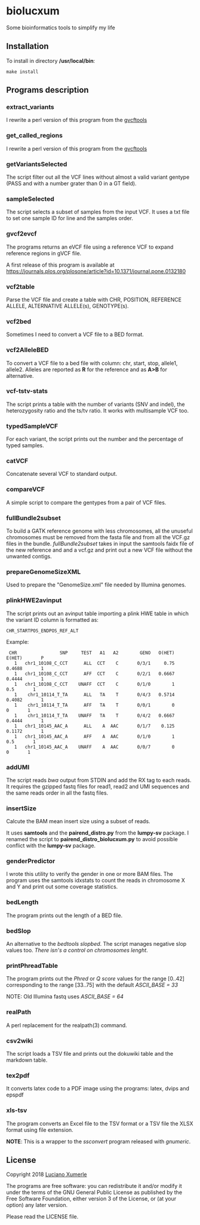 # biolucxum

Some bioinformatics tools to simplify my life


## Installation

To install in directory **/usr/local/bin**:

~~~
make install
~~~

## Programs description


### extract\_variants

I rewrite a perl version of this program from the [gvcftools](https://github.com/sequencing/gvcftools)


### get\_called\_regions

I rewrite a perl version of this program from the [gvcftools](https://github.com/sequencing/gvcftools)


### getVariantsSelected

The script filter out all the VCF lines without almost a valid variant gentype
(PASS and with a number grater than 0 in a GT field).


### sampleSelected

The script selects a subset of samples from the input VCF.
It uses a txt file to set one sample ID for line and the samples order.


### gvcf2evcf

The programs returns an eVCF file using a reference VCF to expand
reference regions in gVCF file.

A first release of this program is available at
https://journals.plos.org/plosone/article?id=10.1371/journal.pone.0132180


### vcf2table

Parse the VCF file and create a table with CHR, POSITION, REFERENCE ALLELE, ALTERNATIVE ALLELE(s), GENOTYPE(s).


### vcf2bed

Sometimes I need to convert a VCF file to a BED format.


### vcf2AlleleBED

To convert a VCF file to a bed file with column: chr, start, stop, allele1, allele2.
Alleles are reported as **R** for the reference and as **A\>B** for alternative.


### vcf-tstv-stats

The script prints a table with the number of variants (SNV and indel), the heterozygosity ratio
and the ts/tv ratio. It works with multisample VCF too.


### typedSampleVCF

For each variant, the script prints out the number and the percentage of typed samples.


### catVCF

Concatenate several VCF to standard output.


### compareVCF

A simple script to compare the gentypes from a pair of VCF files.


### fullBundle2subset

To build a GATK reference genome with less chromosomes, all the unuseful chromosomes must be removed
from the fasta file and from all the VCF.gz files in the bundle.
*fullBundle2subset* takes in input the samtools faidx file of the new reference and and a vcf.gz and
print out a new VCF file without the unwanted contigs.


### prepareGenomeSizeXML

Used to prepare the "GenomeSize.xml" file needed by Illumina genomes.


### plinkHWE2avinput

The script prints out an avinput table importing a plink HWE table in
which the variant ID column is formatted as:

	CHR_STARTPOS_ENDPOS_REF_ALT

Example:

~~~~
 CHR                SNP     TEST   A1   A2        GENO   O(HET)   E(HET)       P
   1   chr1_10108_C_CCT      ALL  CCT    C       0/3/1     0.75   0.4688       1
   1   chr1_10108_C_CCT      AFF  CCT    C       0/2/1   0.6667   0.4444       1
   1   chr1_10108_C_CCT    UNAFF  CCT    C       0/1/0        1      0.5       1
   1    chr1_10114_T_TA      ALL   TA    T       0/4/3   0.5714   0.4082       1
   1    chr1_10114_T_TA      AFF   TA    T       0/0/1        0        0       1
   1    chr1_10114_T_TA    UNAFF   TA    T       0/4/2   0.6667   0.4444       1
   1   chr1_10145_AAC_A      ALL    A  AAC       0/1/7    0.125   0.1172       1
   1   chr1_10145_AAC_A      AFF    A  AAC       0/1/0        1      0.5       1
   1   chr1_10145_AAC_A    UNAFF    A  AAC       0/0/7        0        0       1
~~~~


### addUMI

The script reads *bwa* output from STDIN and add the RX tag to each reads.
It requires the gzipped fastq files for read1, read2 and UMI sequences and
the same reads order in all the fastq files.


### insertSize

Calcute the BAM mean insert size using a subset of reads.

It uses **samtools** and the **pairend\_distro.py** from the **lumpy-sv** package.
I renamed the script to **pairend\_distro\_biolucxum.py** to avoid possible conflict
with the **lumpy-sv** package.


### genderPredictor

I wrote this utility to verify the gender in one or more BAM files.
The program uses the samtools idxstats to count the reads in
chromosome X and Y and print out some coverage statistics.


### bedLength

The program prints out the length of a BED file.


### bedSlop

An alternative to the *bedtools slopbed*.
The script manages negative slop values too.
*There isn's a control on chromosomes lenght*.


### printPhreadTable

The program prints out the *Phred* or *Q score* values
for the range [0..42] corresponding to the range [33..75]
with the default *ASCII_BASE = 33*

NOTE: Old Illumina fastq uses *ASCII_BASE = 64*


### realPath

A perl replacement for the realpath(3) command.


### csv2wiki

The script loads a TSV file and prints out the dokuwiki table
and the markdown table.


### tex2pdf

It converts latex code to a PDF image using the programs: latex, dvips and epspdf


### xls-tsv

The program converts an Excel file to the TSV format
or a TSV file the XLSX format using file extension.

**NOTE**: This is a wrapper to the *ssconvert* program
      released with *gnumeric*.


## License

Copyright 2018 [Luciano Xumerle](mailto:luciano.xumerle@gmail.com)

The programs are free software: you can redistribute it and/or modify
it under the terms of the GNU General Public License as published by
the Free Software Foundation, either version 3 of the License, or
(at your option) any later version.

Please read the LICENSE file.

